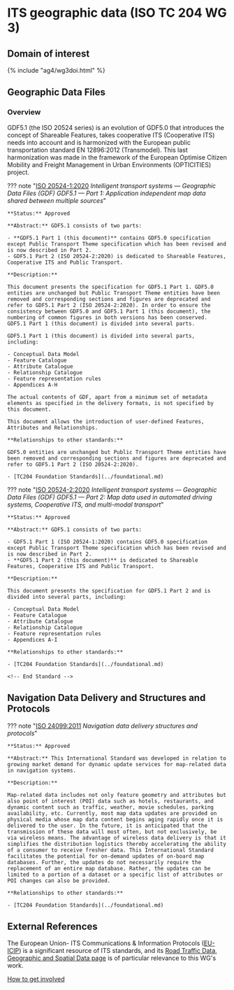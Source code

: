 # ITS geographic data (ISO TC 204 WG 3)

## Domain of interest
<!-- Domain of interest
		Do not change the following file reference. It aligns with this WG's respective domain of interest definition contained in TC204's Strategic Business Plan as approved by ISO.
-->

{% include "ag4/wg3doi.html" %}

<!-- News and highlights (optional)
	Refer docs\wg1\index.md for an example of how to include & format any desired WG news & highlights content. Add content AFTER inserting a new line below this comment. 
-->

<!-- 
	The content below is distilled from the respective WG section in "JSAE ITS Standardization Activities of ISO/TC204 - 2024" and is intended as an initial example only for future editing by the respective WG.
-->

## Geographic Data Files
<!-- Standard subject area
	Edit the ## <header title> above to contextualise the respective group of standards listed below.
-->

### Overview
<!-- Overview (optional)
  Provide an overview of the subject area and associated group of standards. 
 -->
GDF5.1 (the ISO 20524 series) is an evolution of GDF5.0 that introduces the concept of Shareable Features, takes cooperative ITS (Cooperative ITS) needs into account and is harmonized with the European public transportation standard EN 12896:2012 (Transmodel). This last harmonization was made in the framework of the European Optimise Citizen Mobility and Freight Management in Urban Environments (OPTICITIES) project.

<!-- Start web info for standard / document -->
??? note "[ISO 20524-1:2020](https://www.iso.org/obp/ui#iso:std:iso:20524:-1:ed-1:v1:en) _Intelligent transport systems — Geographic Data Files (GDF) GDF5.1 — Part 1: Application independent map data shared between multiple sources_"

    **Status:** Approved

    **Abstract:** GDF5.1 consists of two parts:

    - **GDF5.1 Part 1 (this document)** contains GDF5.0 specification except Public Transport Theme specification which has been revised and is now described in Part 2.
    - GDF5.1 Part 2 (ISO 20524-2:2020) is dedicated to Shareable Features, Cooperative ITS and Public Transport.

    **Description:**

    This document presents the specification for GDF5.1 Part 1. GDF5.0 entities are unchanged but Public Transport Theme entities have been removed and corresponding sections and figures are deprecated and refer to GDF5.1 Part 2 (ISO 20524-2:2020). In order to ensure the consistency between GDF5.0 and GDF5.1 Part 1 (this document), the numbering of common figures in both versions has been conserved. GDF5.1 Part 1 (this document) is divided into several parts.

    GDF5.1 Part 1 (this document) is divided into several parts, including:

    - Conceptual Data Model
    - Feature Catalogue
    - Attribute Catalogue
    - Relationship Catalogue
    - Feature representation rules
    - Appendices A-H

    The actual contents of GDF, apart from a minimum set of metadata elements as specified in the delivery formats, is not specified by this document.

    This document allows the introduction of user-defined Features, Attributes and Relationships.

    **Relationships to other standards:**

    GDF5.0 entities are unchanged but Public Transport Theme entities have been removed and corresponding sections and figures are deprecated and refer to GDF5.1 Part 2 (ISO 20524-2:2020).

    - [TC204 Foundation Standards](../foundational.md)
<!-- End web info for standard / document -->

<!-- Start web info for standard / document -->
??? note "[ISO 20524-2:2020](https://www.iso.org/obp/ui#iso:std:iso:20524:-2:ed-1:v1:en) _Intelligent transport systems — Geographic Data Files (GDF) GDF5.1 — Part 2: Map data used in automated driving systems, Cooperative ITS, and multi-modal transport_"

    **Status:** Approved

    **Abstract:** GDF5.1 consists of two parts:

    - GDF5.1 Part 1 (ISO 20524-1:2020) contains GDF5.0 specification except Public Transport Theme specification which has been revised and is now described in Part 2.
    - **GDF5.1 Part 2 (this document)** is dedicated to Shareable Features, Cooperative ITS and Public Transport.

    **Description:**

    This document presents the specification for GDF5.1 Part 2 and is divided into several parts, including:

    - Conceptual Data Model
    - Feature Catalogue
    - Attribute Catalogue
    - Relationship Catalogue
    - Feature representation rules
    - Appendices A-I

    **Relationships to other standards:**

    - [TC204 Foundation Standards](../foundational.md)

    <!-- End Standard -->
<!-- End subject area -->

## Navigation Data Delivery and Structures and Protocols

??? note "[ISO 24099:2011](https://www.iso.org/obp/ui#iso:std:iso:24099:ed-1:v1:en) _Navigation data delivery structures and protocols_"

    **Status:** Approved

    **Abstract:** This International Standard was developed in relation to growing market demand for dynamic update services for map-related data in navigation systems.

    **Description:**

    Map-related data includes not only feature geometry and attributes but also point of interest (POI) data such as hotels, restaurants, and dynamic content such as traffic, weather, movie schedules, parking availability, etc. Currently, most map data updates are provided on physical media whose map data content begins aging rapidly once it is delivered to the user. In the future, it is anticipated that the transmission of these data will most often, but not exclusively, be via wireless means. The advantage of wireless data delivery is that it simplifies the distribution logistics thereby accelerating the ability of a consumer to receive fresher data. This International Standard facilitates the potential for on-demand updates of on-board map databases. Further, the updates do not necessarily require the replacement of an entire map database. Rather, the updates can be limited to a portion of a dataset or a specific list of attributes or POI changes can also be provided.

    **Relationships to other standards:**

    - [TC204 Foundation Standards](../foundational.md)

## External References

The European Union- ITS Communications & Information Protocols ([EU-ICIP](https://www.mobilityits.eu)) is a significant resource of ITS standards, and its [Road Traffic Data, Geographic and Spatial Data page](https://www.mobilityits.eu/road-traffic-spatial-information) is of particular relevance to this WG's work.

[How to get involved](../contact.md)
